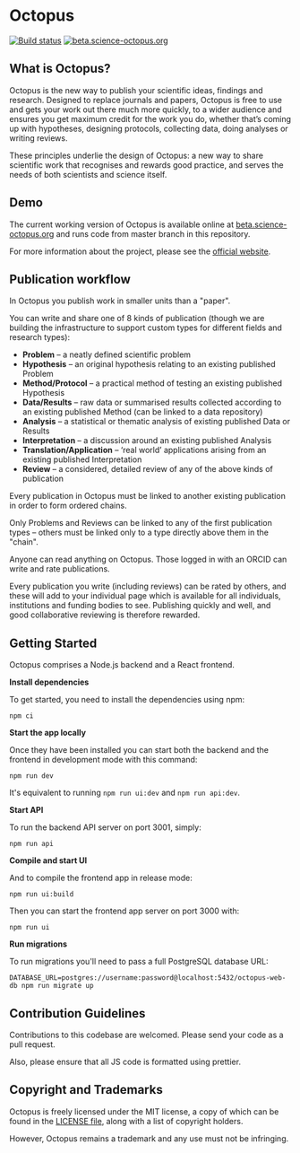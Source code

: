 # Octopus

[![Build status][circle-img]][circle-url]
[![beta.science-octopus.org][app-img]][app-url]

[circle-img]: https://img.shields.io/circleci/project/github/ScienceOctopus/octopus-web-app/master.svg
[circle-url]: https://circleci.com/gh/ScienceOctopus/octopus-web-app/tree/master

[app-img]: https://img.shields.io/website-up-down-green-red/https/beta.science-octopus.org.svg?label=beta.science-octopus.org
[app-url]: https://beta.science-octopus.org

## What is Octopus?

Octopus is the new way to publish your scientific ideas, findings and research.
Designed to replace journals and papers, Octopus is free to use and gets your
work out there much more quickly, to a wider audience and ensures you get
maximum credit for the work you do, whether that’s coming up with hypotheses,
designing protocols, collecting data, doing analyses or writing reviews.

These principles underlie the design of Octopus: a new way to share scientific
work that recognises and rewards good practice, and serves the needs of
both scientists and science itself.


## Demo

The current working version of Octopus is available online
at [beta.science-octopus.org](https://beta.science-octopus.org/) and runs code from master branch
in this repository.

For more information about the project, please see
the [official website](https://octopus-hypothesis.netlify.com/).


## Publication workflow

In Octopus you publish work in smaller units than a "paper".

You can write and share one of 8 kinds of publication (though we are building
the infrastructure to support custom types for different fields and research types):

- **Problem** – a neatly defined scientific problem
- **Hypothesis** – an original hypothesis relating to an existing published Problem
- **Method/Protocol** – a practical method of testing an existing published Hypothesis
- **Data/Results** – raw data or summarised results collected according to an existing published Method (can be linked to a data repository)
- **Analysis** – a statistical or thematic analysis of existing published Data or Results
- **Interpretation** – a discussion around an existing published Analysis
- **Translation/Application** – ‘real world’ applications arising from an existing published Interpretation
- **Review** – a considered, detailed review of any of the above kinds of publication

Every publication in Octopus must be linked to another existing publication
in order to form ordered chains.

Only Problems and Reviews can be linked to any of the first publication
types – others must be linked only to a type directly above them in the "chain".

Anyone can read anything on Octopus.
Those logged in with an ORCID can write and rate publications.

Every publication you write (including reviews) can be rated by others, and these
will add to your individual page which is available for all individuals,
institutions and funding bodies to see. Publishing quickly and well,
and good collaborative reviewing is therefore rewarded.


## Getting Started

Octopus comprises a Node.js backend and a React frontend.

**Install dependencies**

To get started, you need to install the dependencies using npm:

```
npm ci
```

**Start the app locally**

Once they have been installed you can start both the backend
and the frontend in development mode with this command:

```
npm run dev
```

It's equivalent to running `npm run ui:dev` and `npm run api:dev`.

**Start API**

To run the backend API server on port 3001, simply:

```
npm run api
```

**Compile and start UI**

And to compile the frontend app in release mode:

```
npm run ui:build
```

Then you can start the frontend app server on port 3000 with:

```
npm run ui
```

**Run migrations**

To run migrations you'll need to pass a full PostgreSQL database URL:

```
DATABASE_URL=postgres://username:password@localhost:5432/octopus-web-db npm run migrate up
```


## Contribution Guidelines

Contributions to this codebase are welcomed. Please send your code as a pull request.

Also, please ensure that all JS code is formatted using prettier.


## Copyright and Trademarks

Octopus is freely licensed under the MIT license, a copy of which can be found
in the [LICENSE file](https://github.com/octopus-hypothesis/octopus-web-app/blob/master/LICENSE),
along with a list of copyright holders.

However, Octopus remains a trademark and any use must not be infringing.
